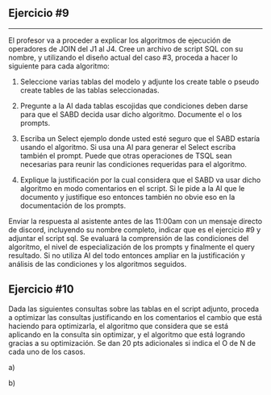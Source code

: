 ## Ejercicio #9 
-----------------------------------------------

El profesor va a proceder a explicar los algoritmos de ejecución de operadores de JOIN del J1 al J4. Cree un archivo de script SQL con su nombre, y utilizando el diseño actual del caso #3, proceda a hacer lo siguiente para cada algoritmo:

1. Seleccione varias tablas del modelo y adjunte los create table o pseudo create tables de las tablas seleccionadas. 

2. Pregunte a la AI dada tablas escojidas que condiciones deben darse para que el SABD decida usar dicho algoritmo. Documente el o los prompts.

3. Escriba un Select ejemplo donde usted esté seguro que el SABD estaría usando el algoritmo. Si usa una AI para generar el Select escriba también el prompt. Puede que otras operaciones de TSQL sean necesarias para reunir las condiciones requeridas para el algoritmo. 

4. Explique la justificación por la cual considera que el SABD va usar dicho algoritmo en modo comentarios en el script. Si le pide a la AI que le documento y justifique eso entonces también no obvie eso en la documentación de los prompts. 

Enviar la respuesta al asistente antes de las 11:00am con un mensaje directo de discord, incluyendo su nombre completo, indicar que es el ejercicio #9 y adjuntar el script sql. Se evaluará la comprensión de las condiciones del algoritmo, el nivel de especialización de  los prompts y finalmente el query resultado. Si no utiliza AI del todo entonces ampliar en la justificación y análisis de las condiciones y los algoritmos seguidos. 



## Ejercicio #10

Dada las siguientes consultas sobre las tablas en el script adjunto, proceda a optimizar las consultas justificando en los comentarios el cambio que está haciendo para optimizarla, el algoritmo que considera que se está aplicando en la consulta sin optimizar, y el algoritmo que está logrando gracias a su optimización. Se dan 20 pts adicionales si indica el O de N de cada uno de los casos. 

a)

b) 




